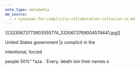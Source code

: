 ```yaml
---
note_type: metamedia
mm_source:
  - - synonyms-for-complicity-collaboration-collusion-co.md
---
```


![[3330673773903555774_3330673769004579441.jpg]]

United States
government |s
complicit in the

intentional, forced

people 50%“ *aza .
‘Every. déath isin
their names o

